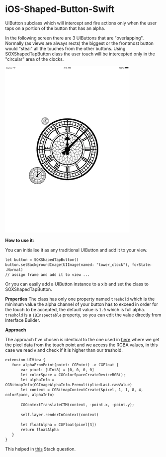 iOS-Shaped-Button-Swift
=======================

UIButton subclass which will intercept and fire actions only when the user taps on a portion of the button that has an alpha. 

In the following screen there are 3 UIButtons that are "overlapping". Normally (as views are always rects) the biggest or the frontmost button would "steal" all the touches from the other buttons. Using SOXShapedTapButton class the user touch will be intercepted only in the "circular" area of the clocks.

![alt tag](https://github.com/spagosx/iOS-Shaped-Button-Swift/blob/master/screen1.png)


**How to use it:**

You can initialise it as any traditional UIButton and add it to your view. 

    let button = SOXShapedTapButton()
    button.setBackgroundImage(UIImage(named: "tower_clock"), forState: .Normal)
    // assign frame and add it to view ...

Or you can easily add a UIButton instance to a xib and set the class to SOXShapedTapButton.

**Properties**
The class has only one property named `treshold` which is the minimum value the alpha channel of your button has to exceed in order for the touch to be accepted, the default value is `1.0` which is full alpha. 
`treshold` is a `IBInspectable` property, so you can edit the value directly from Interface Builder.

**Approach**

The approach I've chosen is identical to the one used in <a href="https://github.com/spagosx/ColorFromPointImageView">here</a> where we get the pixel data from the touch point and we access the RGBA values, in this case we read `A` and check if it is higher than our treshold.

    extension UIView {
       func alphaFromPoint(point: CGPoint) -> CGFloat {
           var pixel: [UInt8] = [0, 0, 0, 0]
           let colorSpace = CGColorSpaceCreateDeviceRGB();
           let alphaInfo = CGBitmapInfo(CGImageAlphaInfo.PremultipliedLast.rawValue)
           let context = CGBitmapContextCreate(&pixel, 1, 1, 8, 4, colorSpace, alphaInfo)
        
           CGContextTranslateCTM(context, -point.x, -point.y);
        
           self.layer.renderInContext(context)
        
           let floatAlpha = CGFloat(pixel[3])
           return floatAlpha
       }
    }

This helped in <a href="http://stackoverflow.com/questions/27923232/how-to-know-that-if-the-only-visible-area-of-a-png-is-touched-in-xcode-swift-o/27923457#27923457">this</a> Stack question.
